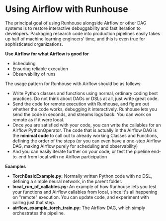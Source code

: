 # Using Airflow with Runhouse
The principal goal of using Runhouse alongside Airflow or other DAG systems is to restore interactive debuggability and fast iteration to developers. Packaging research code into production pipelines easily takes up half of machine learning engineers' time, and this is even true for sophisticated organizations.

**Use Airflow for what Airflow is good for**
* Scheduling
* Ensuring reliable execution
* Observability of runs

The usage pattern for Runhouse with Airflow should be as follows:
* Write Python classes and functions using normal, ordinary coding best practices. Do not think about DAGs or DSLs at all, just write great code.
* Send the code for remote execution with Runhouse, and figure out whether the code works, debugging it interactively. Runhouse lets you send the code in seconds, and streams logs back. You can work on remote as if it were local.
* Once you are satisfied with your code, you can write the callables for an Airflow PythonOperator. The code that is actually in the Airflow DAG is the **minimal code** to call out to already working Classes and Functions, defining the order of the steps (or you can even have a one-step Airflow DAG, making Airflow purely for scheduling and observability)
* And you can easily iterate further on your code, or test the pipeline end-to-end from local with no Airflow participation


**Examples**
* **TorchBasicExample.py:** Normally written Python code with no DSL, defining a simple neural network, in the parent folder.
* **local_run_of_callables.py:** An example of how Runhouse lets you test your functions and Airflow callables from local, since it's all happening on "remote" execution. You can update code, and experiment with calling just that step.
* **airflow_example_torch_train.py:** The Airflow DAG, which simply orchestrates the pipeline.
